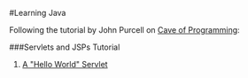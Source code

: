 #Learning Java

Following the tutorial by John Purcell on [Cave of Programming](http://courses.caveofprogramming.com/courses/java-for-complete-beginners):

###Servlets and JSPs Tutorial

1. [A "Hello World" Servlet ](https://github.com/elenagarrone/learning-java-webapps/tree/master/Hello%20World)
